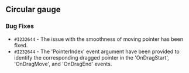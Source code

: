 ## Circular gauge

### Bug Fixes

- `#I232644` - The issue with the smoothness of moving pointer has been fixed.
- `#I232644` - The 'PointerIndex' event argument have been provided to identify the corresponding dragged pointer in the 'OnDragStart', 'OnDragMove', and 'OnDragEnd' events.

